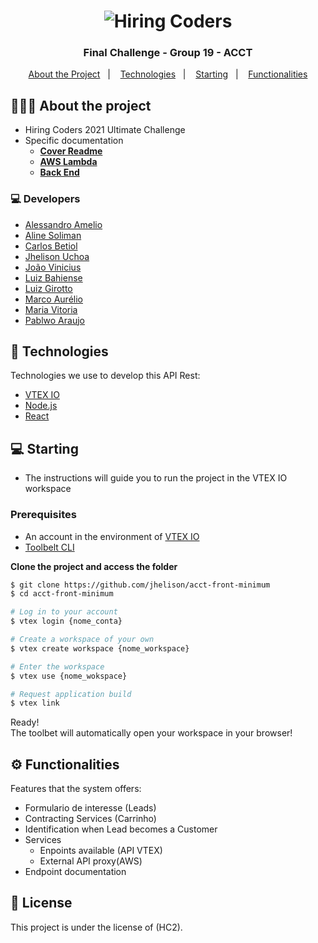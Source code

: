 <h1 align="center">
<img src="https://acct.global/wp-content/uploads/2021/06/logo-acct-black.svg" title="Hiring Coders" />
</h1>

<h3 align="center">
	Final Challenge - Group 19 - ACCT
</h3>

<p align="center">
  <a href="#sobre o projeto">About the Project</a>&nbsp;&nbsp;&nbsp;|&nbsp;&nbsp;&nbsp;
  <a href="#tecnologias">Technologies</a>&nbsp;&nbsp;&nbsp;|&nbsp;&nbsp;&nbsp;
  <a href="#iniciando">Starting</a>&nbsp;&nbsp;&nbsp;|&nbsp;&nbsp;&nbsp;
  <a href="#funcionalidades">Functionalities</a>
</p>

## 👨🏻‍💻 About the project

- Hiring Coders 2021 Ultimate Challenge
- Specific documentation
	- [**Cover Readme**](https://github.com/jhelison/acct-front-minimum)
	- [**AWS Lambda**](https://github.com/jhelison/http-crud-leads-function)
	- [**Back End**](https://github.com/jhelison/acct-front-minimum/blob/master/docs/backend.md)

### 💻 Developers
- [Alessandro Amelio](https://github.com/alessandro-amelio)
- [Aline Soliman](https://github.com/AlineSoliman)
- [Carlos Betiol](https://github.com/carlosbetiol)
- [Jhelison Uchoa](https://github.com/jhelison)
- [João Vinicius](https://github.com/viniciusvds1)
- [Luiz Bahiense](https://github.com/gutoBahiense)
- [Luiz Girotto](https://github.com/Luiz-Girotto)
- [Marco Aurélio](https://github.com/Hellnick)
- [Maria Vitoria](https://github.com/mariavitoriadev)
- [Pablwo Araujo](https://github.com/pablwoAraujo)



## 🚀 Technologies

Technologies we use to develop this API Rest:

- [VTEX IO](https://vtex.io/)
- [Node.js](https://nodejs.org/en/)
- [React](https://nodejs.org/en/)


## 💻 Starting

- The instructions will guide you to run the project in the VTEX IO workspace

### Prerequisites

- An account in the environment of [VTEX IO](https://vtex.io/)
- [Toolbelt CLI](https://github.com/vtex/toolbelt) 

**Clone the project and access the folder**

```bash
$ git clone https://github.com/jhelison/acct-front-minimum
$ cd acct-front-minimum
```

```bash
# Log in to your account
$ vtex login {nome_conta}

# Create a workspace of your own
$ vtex create workspace {nome_workspace}

# Enter the workspace
$ vtex use {nome_wokspace}

# Request application build
$ vtex link
```

Ready! <br>
The toolbet will automatically open your workspace in your browser!

## ⚙️ Functionalities
Features that the system offers:
- Formulario de interesse (Leads)
- Contracting Services (Carrinho)
- Identification when Lead becomes a Customer
- Services
	- Enpoints available (API VTEX)
	- External API proxy(AWS)
- Endpoint documentation

## 📄 License

This project is under the license of (HC2).

